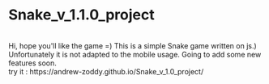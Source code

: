 # Snake_v_1.1.0_project
<br/>
Hi, hope you'll like the game =)
This is a simple Snake game written on js.)
Unfortunately it is not adapted to the mobile usage.
Going to add some new features soon.
<br/>
try it : https://andrew-zoddy.github.io/Snake_v_1.0_project/

